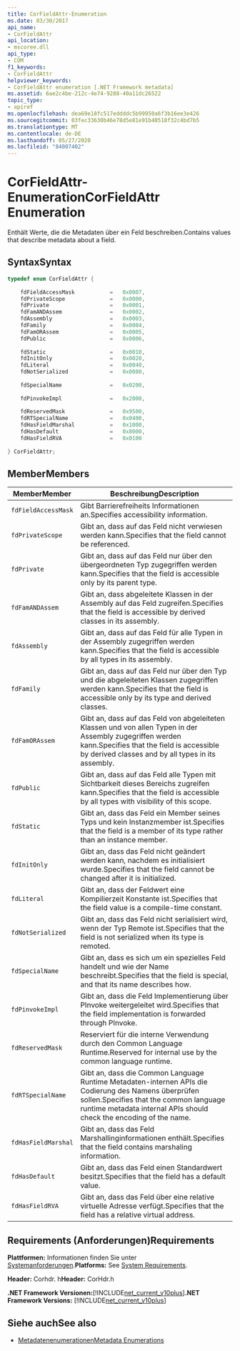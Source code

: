 ```yaml
---
title: CorFieldAttr-Enumeration
ms.date: 03/30/2017
api_name:
- CorFieldAttr
api_location:
- mscoree.dll
api_type:
- COM
f1_keywords:
- CorFieldAttr
helpviewer_keywords:
- CorFieldAttr enumeration [.NET Framework metadata]
ms.assetid: 6ae2c4be-212c-4e74-9288-40a11dc26522
topic_type:
- apiref
ms.openlocfilehash: dea69e18fc517eddddc5b99950a6f3b16ee3e426
ms.sourcegitcommit: 03fec33630b46e78d5e81e91b40518f32c4bd7b5
ms.translationtype: MT
ms.contentlocale: de-DE
ms.lasthandoff: 05/27/2020
ms.locfileid: "84007402"
---
```

# <a name="corfieldattr-enumeration"></a><span data-ttu-id="d7370-102">CorFieldAttr-Enumeration</span><span class="sxs-lookup"><span data-stu-id="d7370-102">CorFieldAttr Enumeration</span></span>
<span data-ttu-id="d7370-103">Enthält Werte, die die Metadaten über ein Feld beschreiben.</span><span class="sxs-lookup"><span data-stu-id="d7370-103">Contains values that describe metadata about a field.</span></span>  
  
## <a name="syntax"></a><span data-ttu-id="d7370-104">Syntax</span><span class="sxs-lookup"><span data-stu-id="d7370-104">Syntax</span></span>  
  
```cpp  
typedef enum CorFieldAttr {  
  
    fdFieldAccessMask           =   0x0007,  
    fdPrivateScope              =   0x0000,  
    fdPrivate                   =   0x0001,  
    fdFamANDAssem               =   0x0002,  
    fdAssembly                  =   0x0003,  
    fdFamily                    =   0x0004,  
    fdFamORAssem                =   0x0005,  
    fdPublic                    =   0x0006,  
  
    fdStatic                    =   0x0010,  
    fdInitOnly                  =   0x0020,  
    fdLiteral                   =   0x0040,  
    fdNotSerialized             =   0x0080,  
  
    fdSpecialName               =   0x0200,  
  
    fdPinvokeImpl               =   0x2000,  
  
    fdReservedMask              =   0x9500,  
    fdRTSpecialName             =   0x0400,  
    fdHasFieldMarshal           =   0x1000,  
    fdHasDefault                =   0x8000,  
    fdHasFieldRVA               =   0x0100  
  
} CorFieldAttr;  
```  
  
## <a name="members"></a><span data-ttu-id="d7370-105">Member</span><span class="sxs-lookup"><span data-stu-id="d7370-105">Members</span></span>  
  
|<span data-ttu-id="d7370-106">Member</span><span class="sxs-lookup"><span data-stu-id="d7370-106">Member</span></span>|<span data-ttu-id="d7370-107">Beschreibung</span><span class="sxs-lookup"><span data-stu-id="d7370-107">Description</span></span>|  
|------------|-----------------|  
|`fdFieldAccessMask`|<span data-ttu-id="d7370-108">Gibt Barrierefreiheits Informationen an.</span><span class="sxs-lookup"><span data-stu-id="d7370-108">Specifies accessibility information.</span></span>|  
|`fdPrivateScope`|<span data-ttu-id="d7370-109">Gibt an, dass auf das Feld nicht verwiesen werden kann.</span><span class="sxs-lookup"><span data-stu-id="d7370-109">Specifies that the field cannot be referenced.</span></span>|  
|`fdPrivate`|<span data-ttu-id="d7370-110">Gibt an, dass auf das Feld nur über den übergeordneten Typ zugegriffen werden kann.</span><span class="sxs-lookup"><span data-stu-id="d7370-110">Specifies that the field is accessible only by its parent type.</span></span>|  
|`fdFamANDAssem`|<span data-ttu-id="d7370-111">Gibt an, dass abgeleitete Klassen in der Assembly auf das Feld zugreifen.</span><span class="sxs-lookup"><span data-stu-id="d7370-111">Specifies that the field is accessible by derived classes in its assembly.</span></span>|  
|`fdAssembly`|<span data-ttu-id="d7370-112">Gibt an, dass auf das Feld für alle Typen in der Assembly zugegriffen werden kann.</span><span class="sxs-lookup"><span data-stu-id="d7370-112">Specifies that the field is accessible by all types in its assembly.</span></span>|  
|`fdFamily`|<span data-ttu-id="d7370-113">Gibt an, dass auf das Feld nur über den Typ und die abgeleiteten Klassen zugegriffen werden kann.</span><span class="sxs-lookup"><span data-stu-id="d7370-113">Specifies that the field is accessible only by its type and derived classes.</span></span>|  
|`fdFamORAssem`|<span data-ttu-id="d7370-114">Gibt an, dass auf das Feld von abgeleiteten Klassen und von allen Typen in der Assembly zugegriffen werden kann.</span><span class="sxs-lookup"><span data-stu-id="d7370-114">Specifies that the field is accessible by derived classes and by all types in its assembly.</span></span>|  
|`fdPublic`|<span data-ttu-id="d7370-115">Gibt an, dass auf das Feld alle Typen mit Sichtbarkeit dieses Bereichs zugreifen kann.</span><span class="sxs-lookup"><span data-stu-id="d7370-115">Specifies that the field is accessible by all types with visibility of this scope.</span></span>|  
|`fdStatic`|<span data-ttu-id="d7370-116">Gibt an, dass das Feld ein Member seines Typs und kein Instanzmember ist.</span><span class="sxs-lookup"><span data-stu-id="d7370-116">Specifies that the field is a member of its type rather than an instance member.</span></span>|  
|`fdInitOnly`|<span data-ttu-id="d7370-117">Gibt an, dass das Feld nicht geändert werden kann, nachdem es initialisiert wurde.</span><span class="sxs-lookup"><span data-stu-id="d7370-117">Specifies that the field cannot be changed after it is initialized.</span></span>|  
|`fdLiteral`|<span data-ttu-id="d7370-118">Gibt an, dass der Feldwert eine Kompilierzeit Konstante ist.</span><span class="sxs-lookup"><span data-stu-id="d7370-118">Specifies that the field value is a compile-time constant.</span></span>|  
|`fdNotSerialized`|<span data-ttu-id="d7370-119">Gibt an, dass das Feld nicht serialisiert wird, wenn der Typ Remote ist.</span><span class="sxs-lookup"><span data-stu-id="d7370-119">Specifies that the field is not serialized when its type is remoted.</span></span>|  
|`fdSpecialName`|<span data-ttu-id="d7370-120">Gibt an, dass es sich um ein spezielles Feld handelt und wie der Name beschreibt.</span><span class="sxs-lookup"><span data-stu-id="d7370-120">Specifies that the field is special, and that its name describes how.</span></span>|  
|`fdPinvokeImpl`|<span data-ttu-id="d7370-121">Gibt an, dass die Feld Implementierung über PInvoke weitergeleitet wird.</span><span class="sxs-lookup"><span data-stu-id="d7370-121">Specifies that the field implementation is forwarded through PInvoke.</span></span>|  
|`fdReservedMask`|<span data-ttu-id="d7370-122">Reserviert für die interne Verwendung durch den Common Language Runtime.</span><span class="sxs-lookup"><span data-stu-id="d7370-122">Reserved for internal use by the common language runtime.</span></span>|  
|`fdRTSpecialName`|<span data-ttu-id="d7370-123">Gibt an, dass die Common Language Runtime Metadaten-internen APIs die Codierung des Namens überprüfen sollen.</span><span class="sxs-lookup"><span data-stu-id="d7370-123">Specifies that the common language runtime metadata internal APIs should check the encoding of the name.</span></span>|  
|`fdHasFieldMarshal`|<span data-ttu-id="d7370-124">Gibt an, dass das Feld Marshallinginformationen enthält.</span><span class="sxs-lookup"><span data-stu-id="d7370-124">Specifies that the field contains marshaling information.</span></span>|  
|`fdHasDefault`|<span data-ttu-id="d7370-125">Gibt an, dass das Feld einen Standardwert besitzt.</span><span class="sxs-lookup"><span data-stu-id="d7370-125">Specifies that the field has a default value.</span></span>|  
|`fdHasFieldRVA`|<span data-ttu-id="d7370-126">Gibt an, dass das Feld über eine relative virtuelle Adresse verfügt.</span><span class="sxs-lookup"><span data-stu-id="d7370-126">Specifies that the field has a relative virtual address.</span></span>|  
  
## <a name="requirements"></a><span data-ttu-id="d7370-127">Requirements (Anforderungen)</span><span class="sxs-lookup"><span data-stu-id="d7370-127">Requirements</span></span>  
 <span data-ttu-id="d7370-128">**Plattformen:** Informationen finden Sie unter [Systemanforderungen](../../get-started/system-requirements.md).</span><span class="sxs-lookup"><span data-stu-id="d7370-128">**Platforms:** See [System Requirements](../../get-started/system-requirements.md).</span></span>  
  
 <span data-ttu-id="d7370-129">**Header:** Corhdr. h</span><span class="sxs-lookup"><span data-stu-id="d7370-129">**Header:** CorHdr.h</span></span>  
  
 <span data-ttu-id="d7370-130">**.NET Framework Versionen:**[!INCLUDE[net_current_v10plus](../../../../includes/net-current-v10plus-md.md)]</span><span class="sxs-lookup"><span data-stu-id="d7370-130">**.NET Framework Versions:** [!INCLUDE[net_current_v10plus](../../../../includes/net-current-v10plus-md.md)]</span></span>  
  
## <a name="see-also"></a><span data-ttu-id="d7370-131">Siehe auch</span><span class="sxs-lookup"><span data-stu-id="d7370-131">See also</span></span>

- [<span data-ttu-id="d7370-132">Metadatenenumerationen</span><span class="sxs-lookup"><span data-stu-id="d7370-132">Metadata Enumerations</span></span>](metadata-enumerations.md)
